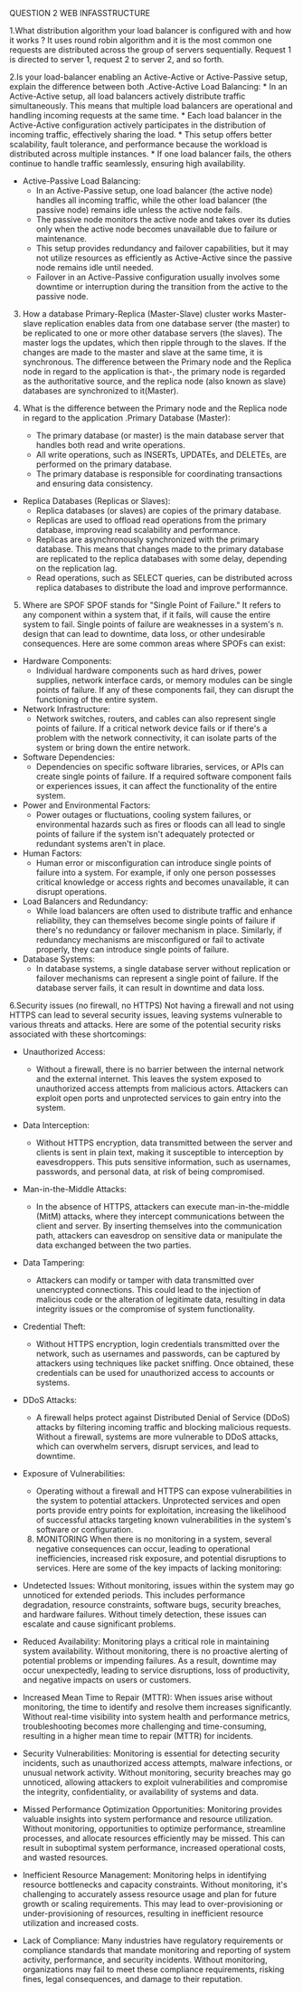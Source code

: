 QUESTION 2 WEB INFASSTRUCTURE 

1.What distribution algorithm your load balancer is configured with and how it works ?
It uses round robin algorithm and it is the most common one requests are distributed across the group of servers sequentially.
 Request 1 is directed to server 1, request 2 to server 2, and so forth.


2.Is your load-balancer enabling an Active-Active or Active-Passive setup, explain the difference between both
	.Active-Active Load Balancing:
    * In an Active-Active setup, all load balancers actively distribute traffic simultaneously. This means that multiple load balancers are operational and handling incoming requests at the same time.
    * Each load balancer in the Active-Active configuration actively participates in the distribution of incoming traffic, effectively sharing the load.
    * This setup offers better scalability, fault tolerance, and performance because the workload is distributed across multiple instances.
    * If one load balancer fails, the others continue to handle traffic seamlessly, ensuring high availability.
* Active-Passive Load Balancing:
    * In an Active-Passive setup, one load balancer (the active node) handles all incoming traffic, while the other load balancer (the passive node) remains idle unless the active node fails.
    * The passive node monitors the active node and takes over its duties only when the active node becomes unavailable due to failure or maintenance.
    * This setup provides redundancy and failover capabilities, but it may not utilize resources as efficiently as Active-Active since the passive node remains idle until needed.
    * Failover in an Active-Passive configuration usually involves some downtime or interruption during the transition from the active to the passive node.


3. How a database Primary-Replica (Master-Slave) cluster works
Master-slave replication enables data from one database server (the master) to be replicated to one or more other database servers (the slaves). The master logs the updates, which then ripple through to the slaves. If the changes are made to the master and slave at the same time, it is synchronous. The difference between the Primary node and the Replica node in regard to the application is that-, the primary node is regarded as the authoritative source, and the replica node (also known as slave) databases are synchronized to it(Master).


4. What is the difference between the Primary node and the Replica node in regard to the application
 .Primary Database (Master):
    * The primary database (or master) is the main database server that handles both read and write operations.
    * All write operations, such as INSERTs, UPDATEs, and DELETEs, are performed on the primary database.
    * The primary database is responsible for coordinating transactions and ensuring data consistency.
* Replica Databases (Replicas or Slaves):
    * Replica databases (or slaves) are copies of the primary database.
    * Replicas are used to offload read operations from the primary database, improving read scalability and performance.
    * Replicas are asynchronously synchronized with the primary database. This means that changes made to the primary database are replicated to the replica databases with some delay, depending on the replication lag.
    * Read operations, such as SELECT queries, can be distributed across replica databases to distribute the load and improve performannce.

5. Where are SPOF
SPOF stands for "Single Point of Failure." It refers to any component within a system that, if it fails, will cause the entire system to fail. Single points of failure are weaknesses in a system's n.    design that can lead to downtime, data loss, or other undesirable consequences. Here are some common areas where SPOFs can exist:
* Hardware Components:
    * Individual hardware components such as hard drives, power supplies, network interface cards, or memory modules can be single points of failure. If any of these components fail, they can disrupt the functioning of the entire system.
* Network Infrastructure:
    * Network switches, routers, and cables can also represent single points of failure. If a critical network device fails or if there's a problem with the network connectivity, it can isolate parts of the system or bring down the entire network.
* Software Dependencies:
    * Dependencies on specific software libraries, services, or APIs can create single points of failure. If a required software component fails or experiences issues, it can affect the functionality of the entire system.
* Power and Environmental Factors:
    * Power outages or fluctuations, cooling system failures, or environmental hazards such as fires or floods can all lead to single points of failure if the system isn't adequately protected or redundant systems aren't in place.
* Human Factors:
    * Human error or misconfiguration can introduce single points of failure into a system. For example, if only one person possesses critical knowledge or access rights and becomes unavailable, it can disrupt operations.
* Load Balancers and Redundancy:
    * While load balancers are often used to distribute traffic and enhance reliability, they can themselves become single points of failure if there's no redundancy or failover mechanism in place. Similarly, if redundancy mechanisms are misconfigured or fail to activate properly, they can introduce single points of failure.
* Database Systems:
    * In database systems, a single database server without replication or failover mechanisms can represent a single point of failure. If the database server fails, it can result in downtime and data loss.

6.Security issues (no firewall, no HTTPS)
Not having a firewall and not using HTTPS can lead to several security issues, leaving systems vulnerable to various threats and attacks. Here are some of the potential security risks associated with these shortcomings:
* Unauthorized Access:
    * Without a firewall, there is no barrier between the internal network and the external internet. This leaves the system exposed to unauthorized access attempts from malicious actors. Attackers can exploit open ports and unprotected services to gain entry into the system.
* Data Interception:
    * Without HTTPS encryption, data transmitted between the server and clients is sent in plain text, making it susceptible to interception by eavesdroppers. This puts sensitive information, such as usernames, passwords, and personal data, at risk of being compromised.
* Man-in-the-Middle Attacks:
    * In the absence of HTTPS, attackers can execute man-in-the-middle (MitM) attacks, where they intercept communications between the client and server. By inserting themselves into the communication path, attackers can eavesdrop on sensitive data or manipulate the data exchanged between the two parties.
* Data Tampering:
    * Attackers can modify or tamper with data transmitted over unencrypted connections. This could lead to the injection of malicious code or the alteration of legitimate data, resulting in data integrity issues or the compromise of system functionality.
* Credential Theft:
    * Without HTTPS encryption, login credentials transmitted over the network, such as usernames and passwords, can be captured by attackers using techniques like packet sniffing. Once obtained, these credentials can be used for unauthorized access to accounts or systems.
* DDoS Attacks:
    * A firewall helps protect against Distributed Denial of Service (DDoS) attacks by filtering incoming traffic and blocking malicious requests. Without a firewall, systems are more vulnerable to DDoS attacks, which can overwhelm servers, disrupt services, and lead to downtime.
* Exposure of Vulnerabilities:
    * Operating without a firewall and HTTPS can expose vulnerabilities in the system to potential attackers. Unprotected services and open ports provide entry points for exploitation, increasing the likelihood of successful attacks targeting known vulnerabilities in the system's software or configuration.

  8. MONITORING 
 When there is no monitoring in a system, several negative consequences can occur, leading to operational inefficiencies, increased risk exposure, and potential disruptions to services. Here are some of the key impacts of lacking monitoring:
* Undetected Issues: Without monitoring, issues within the system may go unnoticed for extended periods. This includes performance degradation, resource constraints, software bugs, security breaches, and hardware failures. Without timely detection, these issues can escalate and cause significant problems.
* Reduced Availability: Monitoring plays a critical role in maintaining system availability. Without monitoring, there is no proactive alerting of potential problems or impending failures. As a result, downtime may occur unexpectedly, leading to service disruptions, loss of productivity, and negative impacts on users or customers.
* Increased Mean Time to Repair (MTTR): When issues arise without monitoring, the time to identify and resolve them increases significantly. Without real-time visibility into system health and performance metrics, troubleshooting becomes more challenging and time-consuming, resulting in a higher mean time to repair (MTTR) for incidents.
* Security Vulnerabilities: Monitoring is essential for detecting security incidents, such as unauthorized access attempts, malware infections, or unusual network activity. Without monitoring, security breaches may go unnoticed, allowing attackers to exploit vulnerabilities and compromise the integrity, confidentiality, or availability of systems and data.
* Missed Performance Optimization Opportunities: Monitoring provides valuable insights into system performance and resource utilization. Without monitoring, opportunities to optimize performance, streamline processes, and allocate resources efficiently may be missed. This can result in suboptimal system performance, increased operational costs, and wasted resources.
* Inefficient Resource Management: Monitoring helps in identifying resource bottlenecks and capacity constraints. Without monitoring, it's challenging to accurately assess resource usage and plan for future growth or scaling requirements. This may lead to over-provisioning or under-provisioning of resources, resulting in inefficient resource utilization and increased costs.
* Lack of Compliance: Many industries have regulatory requirements or compliance standards that mandate monitoring and reporting of system activity, performance, and security incidents. Without monitoring, organizations may fail to meet these compliance requirements, risking fines, legal consequences, and damage to their reputation.

